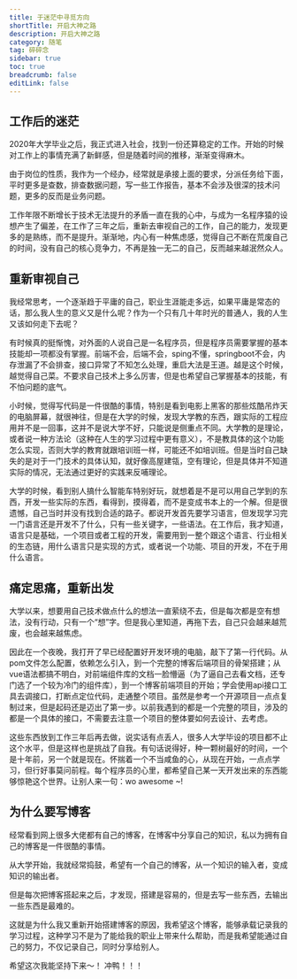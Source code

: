 ```yaml
---
title: 于迷茫中寻觅方向
shortTitle: 开启大神之路
description: 开启大神之路
category: 随笔
tag: 碎碎念
sidebar: true
toc: true
breadcrumb: false
editLink: false
---
```


## 工作后的迷茫

2020年大学毕业之后，我正式进入社会，找到一份还算稳定的工作。开始的时候对工作上的事情充满了新鲜感，但是随着时间的推移，渐渐变得麻木。

由于岗位的性质，我作为一个经办，经常就是承接上面的要求，分派任务给下面，平时更多是查数，排查数据问题，写一些工作报告，基本不会涉及很深的技术问题，更多的反而是业务问题。

工作年限不断增长于技术无法提升的矛盾一直在我的心中，与成为一名程序猿的设想产生了偏差，在工作了三年之后，重新去审视自己的工作，自己的能力，发现更多的是熟练，而不是提升。渐渐地，内心有一种焦虑感，觉得自己不断在荒废自己的时间，没有自己的核心竞争力，不再是独一无二的自己，反而越来越泯然众人。

## 重新审视自己

我经常思考，一个逐渐趋于平庸的自己，职业生涯能走多远，如果平庸是常态的话，那么我人生的意义又是什么呢？作为一个只有几十年时光的普通人，我的人生又该如何走下去呢？

有时候真的挺惭愧，对外面的人说自己是一名程序员，但是程序员需要掌握的基本技能却一项都没有掌握。前端不会，后端不会，sping不懂，springboot不会，内存泄漏了不会排查，接口异常了不知怎么处理，重启大法是王道。越是这个时候，越觉得自己菜。不要求自己技术上多么厉害，但是也希望自己掌握基本的技能，有不怕问题的底气。

小时候，觉得写代码是一件很酷的事情，特别是看到电影上黑客的那些炫酷吊炸天的电脑屏幕，就很神往，但是在大学的时候，发现大学教的东西，跟实际的工程应用并不是一回事，这并不是说大学不好，只能说是侧重点不同。大学教的是理论，或者说一种方法论（这种在人生的学习过程中更有意义），不是教具体的这个功能怎么实现，否则大学的教育就跟培训班一样，可能还不如培训班。但是当时自己缺失的是对于一门技术的具体认知，就好像高屋建瓴，空有理论，但是具体并不知道实际的情况，无法通过更好的实践来反哺理论。

大学的时候，看到别人搞什么智能车特别好玩，就想着是不是可以用自己学到的东西，开发一些实际的东西，看得到，摸得着，而不是变成书本上的一个解。但是很遗憾，自己当时并没有找到合适的路子。都说开发首先要学习语言，但发现学习完一门语言还是开发不了什么，只有一些关键字，一些语法。在工作后，我才知道，语言只是基础，一个项目或者工程的开发，需要用到一整个跟这个语言、行业相关的生态链，用什么语言只是实现的方式，或者说一个功能、项目的开发，不在于用什么语言。

## 痛定思痛，重新出发

大学以来，想要用自己技术做点什么的想法一直萦绕不去，但是每次都是空有想法，没有行动，只有一个“想”字。但是我心里知道，再拖下去，自己只会越来越荒废，也会越来越焦虑。

因此在一个夜晚，我打开了早已经配置好开发环境的电脑，敲下了第一行代码。从pom文件怎么配置，依赖怎么引入，到一个完整的博客后端项目的骨架搭建；从vue语法都搞不明白，对前端组件库的文档一脸懵逼（为了逼自己去看文档，还专门选了一个较为冷门的组件库），到一个博客前端项目的开始；学会使用api接口工具去调接口，打断点定位代码，走通整个项目。虽然是参考一个开源项目一点点复制过来，但是起码还是迈出了第一步。以前我遇到的都是一个完整的项目，涉及的都是一个具体的接口，不需要去注意一个项目的整体要如何去设计、去考虑。

这些东西放到工作三年后再去做，说实话有点丢人，很多人大学毕设的项目都不止这个水平，但是这样也是挑战了自我。有句话说得好，种一颗树最好的时间，一个是十年前，另一个就是现在。怀揣着一个不当咸鱼的心，从现在开始，一点点学习，但行好事莫问前程。每个程序员的心里，都希望自己某一天开发出来的东西能够惊艳这个世界。让别人来一句：wo awesome ~!

## 为什么要写博客

经常看到网上很多大佬都有自己的博客，在博客中分享自己的知识，私以为拥有自己的博客是一件很酷的事情。

从大学开始，我就经常捣鼓，希望有一个自己的博客，从一个知识的输入者，变成知识的输出者。

但是每次把博客搭起来之后，才发现，搭建是容易的，但是去写一些东西，去输出一些东西是最难的。

这就是为什么我又重新开始搭建博客的原因，我希望这个博客，能够承载记录我的学习过程，这种学习不是为了能给我的职业上带来什么帮助，而是我希望能通过自己的努力，不仅记录自己，同时分享给别人。

希望这次我能坚持下来～！ 冲鸭！！！












